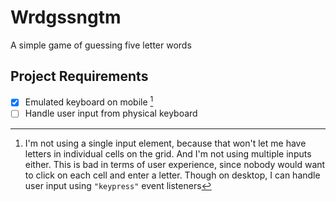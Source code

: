 # Wrdgssngtm

A simple game of guessing five letter words

## Project Requirements

- [x] Emulated keyboard on mobile [^1]
- [ ] Handle user input from physical keyboard

[^1]: I'm not using a single input element, because that won't let me have letters in individual cells on the grid. And I'm not using multiple inputs either. This is bad in terms of user experience, since nobody would want to click on each cell and enter a letter. Though on desktop, I can handle user input using `"keypress"` event listeners
